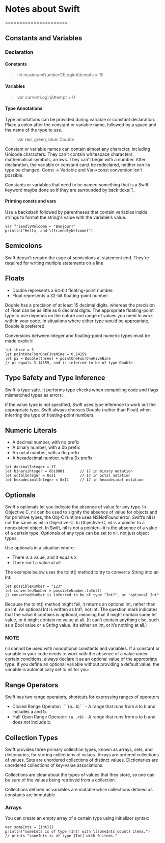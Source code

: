 # Notes about Swift
======================
## Constants and Variables
### Declaration
#### Constants 
> let maximumNumberOfLoginAttempts = 10

#### Variables 
> var currentLoginAttempt = 0

#### Type Annotations
Type annotations can be provided during variable or constant declaration. Place a colon after the constant or variable name, followed by a space and the name of the type to use. 
> var red, green, blue: Double

Constant or variable names can contain almost any character, including Unicode characters. They can't contain whitespace characters, mathematical symbols, arrows. They can't begin with a number. After declaration, the variable or constant can;t be redeclared, netiher can its type be changed. Const -> Variable and Var->const conversion isn't possible.

Constants or variables that need to be named something that is a Swift keyword maybe done so if they are surrounded by back ticks(`).

#### Printing consts and vars
Use a backslash followed by parentheses that contain variables inside strings to format the string's value with the variable's value.
```
var friendlyWelcome = "Bonjour!"
println("Hello, and \(friendlyWelcome)") 
```
## Semicolons
Swift deosn't require the usge of semicolons at statement end. They're required for writing multiple statements on a line

## Floats
* Double represents a 64-bit floating-point number.
* Float represents a 32-bit floating-point number.

Double has a precision of at least 15 decimal digits, whereas the precision of Float can be as little as 6 decimal digits. The appropriate floating-point type to use depends on the nature and range of values you need to work with in your code. In situations where either type would be appropriate, Double is preferred.

Conversions between integer and floating-point numeric types must be made explicit:

```
let three = 3
let pointOneFourOneFiveNine = 0.14159
let pi = Double(three) + pointOneFourOneFiveNine
// pi equals 3.14159, and is inferred to be of type Double
```

## Type Safety and Type Inference
Swift is type safe. It performs type checks when compoiling code and flags mismatched types as errors. 

if the value type is not specified, Swift uses type inference to work out the appropriate type. Swift always chooses Double (rather than Float) when inferring the type of floating-point numbers.

## Numeric Literals
* A decimal number, with no prefix
* A binary number, with a 0b prefix
* An octal number, with a 0o prefix
* A hexadecimal number, with a 0x prefix
```
let decimalInteger = 17
let binaryInteger = 0b10001       // 17 in binary notation
let octalInteger = 0o21           // 17 in octal notation
let hexadecimalInteger = 0x11     // 17 in hexadecimal notation
```

## Optionals
Swift's optionals let you indicate the absence of value for any type. In Objective C, nil can be used to signify the absence of value for objects and for primitive types, the Obj-C runtime uses NSNotFound error. Swift’s nil is not the same as nil in Objective-C. In Objective-C, nil is a pointer to a nonexistent object. In Swift, nil is not a pointer—it is the absence of a value of a certain type. Optionals of any type can be set to nil, not just object types.



Use optionals in a situation where:
* There is a value, and it equals x
* There isn't a value at all

The example below uses the toInt() method to try to convert a String into an Int:
```
let possibleNumber = "123"
let convertedNumber = possibleNumber.toInt()
// convertedNumber is inferred to be of type "Int?", or "optional Int"
```

Because the toInt() method might fail, it returns an optional Int, rather than an Int. An optional Int is written as Int?, not Int. The question mark indicates that the value it contains is optional, meaning that it might contain some Int value, or it might contain no value at all. (It can’t contain anything else, such as a Bool value or a String value. It’s either an Int, or it’s nothing at all.)

### NOTE
nil cannot be used with nonoptional constants and variables. If a constant or variable in your code needs to work with the absence of a value under certain conditions, always declare it as an optional value of the appropriate type.
If you define an optional variable without providing a default value, the variable is automatically set to nil for you:

## Range Operators
Swift has two range operators, shortcuts for expressing ranges of operators
* Closed Range Operator: ````(a...b)``` - A range that runs from a to b and includes a and b.
* Half Open Range Operator: ```(a..<b)``` -  A range that runs from a to b and does not include b.

## Collection Types
Swift provides three primary collection types, known as arrays, sets, and dictionaries, for storing collections of values. Arrays are ordered collections of values. Sets are unordered collections of distinct values. Dictionaries are unordered collections of key-value associations.

Collections are clear about the types of values that they store, so one can be sure of the values being retrieved from a collection.

Collections defined as variables are mutable while collections defined as constants are immutable

### Arrays
You can create an empty array of a certain type using initializer syntax:

```
var someInts = [Int]()
println("someInts is of type [Int] with \(someInts.count) items.")
// prints "someInts is of type [Int] with 0 items."
```

